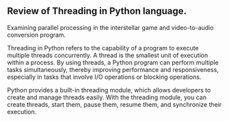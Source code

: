## Review of Threading in Python language.

Examining parallel processing in the interstellar game and video-to-audio conversion program.

Threading in Python refers to the capability of a program to execute multiple threads concurrently. A thread is the smallest unit of execution within a process. By using threads, a Python program can perform multiple tasks simultaneously, thereby improving performance and responsiveness, especially in tasks that involve I/O operations or blocking operations.

Python provides a built-in threading module, which allows developers to create and manage threads easily. With the threading module, you can create threads, start them, pause them, resume them, and synchronize their execution.
